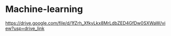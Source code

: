 # Machine-learning

https://drive.google.com/file/d/1fZrh_XfkyLkx8MrLdbZED4GfDw0SXWaW/view?usp=drive_link
